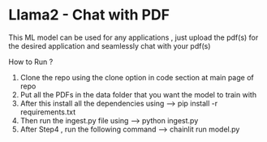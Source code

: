 # Llama2 - Chat with PDF 
This ML model can be used for any applications , just upload the pdf(s) for the desired application and seamlessly chat with your pdf(s) 

How to Run ? 
1) Clone the repo using the clone option in code section at main page of repo
2) Put all the PDFs in the data folder that you want the model to train with
3) After this install all the dependencies using --> pip install -r requirements.txt
4) Then run the ingest.py file using --> python ingest.py
5) After Step4 , run the following command --> chainlit run model.py


